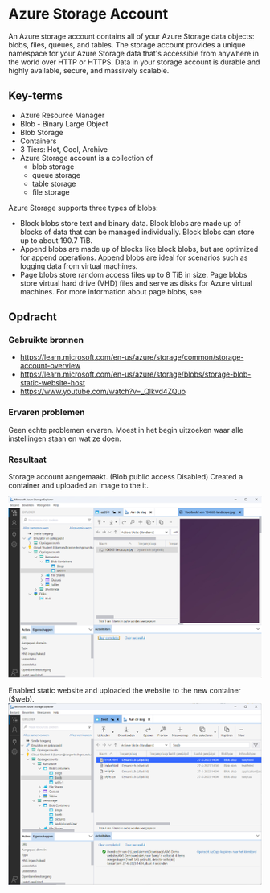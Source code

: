 # Azure Storage Account
An Azure storage account contains all of your Azure Storage data objects: blobs, files, queues, and tables. The storage account provides a unique namespace for your Azure Storage data that's accessible from anywhere in the world over HTTP or HTTPS. Data in your storage account is durable and highly available, secure, and massively scalable.

## Key-terms
- Azure Resource Manager
- Blob - Binary Large Object
- Blob Storage
- Containers
- 3 Tiers: Hot, Cool, Archive
- Azure Storage account is a collection of
    - blob storage
    - queue storage
    - table storage
    - file storage

Azure Storage supports three types of blobs:
- Block blobs store text and binary data. Block blobs are made up of blocks of data that can be managed individually. Block blobs can store up to about 190.7 TiB.
- Append blobs are made up of blocks like block blobs, but are optimized for append operations. Append blobs are ideal for scenarios such as logging data from virtual machines.
- Page blobs store random access files up to 8 TiB in size. Page blobs store virtual hard drive (VHD) files and serve as disks for Azure virtual machines. For more information about page blobs, see

## Opdracht
### Gebruikte bronnen
- https://learn.microsoft.com/en-us/azure/storage/common/storage-account-overview
- https://learn.microsoft.com/en-us/azure/storage/blobs/storage-blob-static-website-host
- https://www.youtube.com/watch?v=_Qlkvd4ZQuo

### Ervaren problemen
Geen echte problemen ervaren. Moest in het begin uitzoeken waar alle instellingen staan en wat ze doen. 

### Resultaat

Storage account aangemaakt. (Blob public access Disabled)
Created a container and uploaded an image to the it.

![Image](https://github.com/techgrounds/techgrounds-kaman/blob/main/00_includes/AZ-05_screen010.png)

Enabled static website and uploaded the website to the new container ($web).
![Image](https://github.com/techgrounds/techgrounds-kaman/blob/main/00_includes/AZ-05_screen020.png)